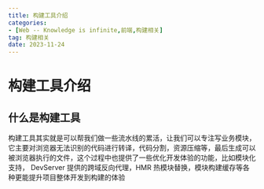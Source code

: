 ```yaml
---
title: 构建工具介绍
categories: 
- [Web -- Knowledge is infinite,前端,构建相关]
tag: 构建相关
date: 2023-11-24
---
```

# 构建工具介绍
## 什么是构建工具
构建工具其实就是可以帮我们做一些流水线的累活，让我们可以专注写业务模块，它主要对浏览器无法识别的代码进行转译，代码分割，资源压缩等，最后生成可以被浏览器执行的文件，这个过程中也提供了一些优化开发体验的功能，比如模块化支持， DevServer 提供的跨域反向代理，HMR 热模块替换，模块构建缓存等各种更能提升项目整体开发到构建的体验
